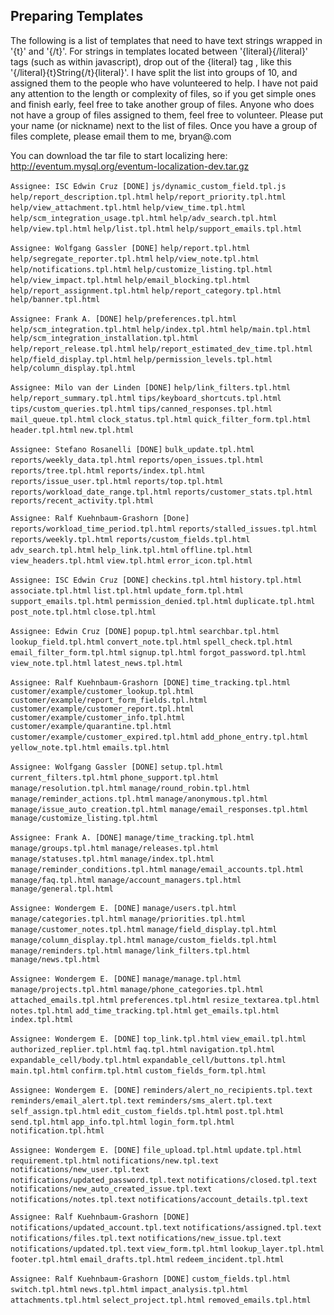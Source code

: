 ## Preparing Templates ##

The following is a list of templates that need to have text strings wrapped in '{t}' and '{/t}'. For strings in templates located between '{literal}{/literal}' tags (such as within javascript), drop out of the {literal} tag , like this '{/literal}{t}String{/t}{literal}'. I have split the list into groups of 10, and assigned them to the people who have volunteered to help. I have not paid any attention to the length or complexity of files, so if you get simple ones and finish early, feel free to take another group of files. Anyone who does not have a group of files assigned to them, feel free to volunteer. Please put your name (or nickname) next to the list of files. Once you have a group of files complete, please email them to me, bryan@<the name of my company>.com

You can download the tar file to start localizing here: <http://eventum.mysql.org/eventum-localization-dev.tar.gz>

`Assignee: ISC Edwin Cruz [DONE]`
`js/dynamic_custom_field.tpl.js`
`help/report_description.tpl.html`
`help/report_priority.tpl.html`
`help/view_attachment.tpl.html`
`help/view_time.tpl.html`
`help/scm_integration_usage.tpl.html`
`help/adv_search.tpl.html`
`help/view.tpl.html`
`help/list.tpl.html`
`help/support_emails.tpl.html`

`Assignee: Wolfgang Gassler [DONE]`
`help/report.tpl.html`
`help/segregate_reporter.tpl.html`
`help/view_note.tpl.html`
`help/notifications.tpl.html`
`help/customize_listing.tpl.html`
`help/view_impact.tpl.html`
`help/email_blocking.tpl.html`
`help/report_assignment.tpl.html`
`help/report_category.tpl.html`
`help/banner.tpl.html`

`Assignee: Frank A. [DONE]`
`help/preferences.tpl.html`
`help/scm_integration.tpl.html`
`help/index.tpl.html`
`help/main.tpl.html`
`help/scm_integration_installation.tpl.html`
`help/report_release.tpl.html`
`help/report_estimated_dev_time.tpl.html`
`help/field_display.tpl.html`
`help/permission_levels.tpl.html`
`help/column_display.tpl.html`

`Assignee: Milo van der Linden [DONE]`
`help/link_filters.tpl.html`
`help/report_summary.tpl.html`
`tips/keyboard_shortcuts.tpl.html`
`tips/custom_queries.tpl.html`
`tips/canned_responses.tpl.html`
`mail_queue.tpl.html`
`clock_status.tpl.html`
`quick_filter_form.tpl.html`
`header.tpl.html`
`new.tpl.html`

`Assignee: Stefano Rosanelli [DONE]`
`bulk_update.tpl.html`
`reports/weekly_data.tpl.html`
`reports/open_issues.tpl.html`
`reports/tree.tpl.html`
`reports/index.tpl.html`
`reports/issue_user.tpl.html`
`reports/top.tpl.html`
`reports/workload_date_range.tpl.html`
`reports/customer_stats.tpl.html`
`reports/recent_activity.tpl.html`

`Assignee: Ralf Kuehnbaum-Grashorn [Done]`
`reports/workload_time_period.tpl.html`
`reports/stalled_issues.tpl.html`
`reports/weekly.tpl.html`
`reports/custom_fields.tpl.html`
`adv_search.tpl.html`
`help_link.tpl.html`
`offline.tpl.html`
`view_headers.tpl.html`
`view.tpl.html`
`error_icon.tpl.html`

`Assignee: ISC Edwin Cruz [DONE]`
`checkins.tpl.html`
`history.tpl.html`
`associate.tpl.html`
`list.tpl.html`
`update_form.tpl.html`
`support_emails.tpl.html`
`permission_denied.tpl.html`
`duplicate.tpl.html`
`post_note.tpl.html`
`close.tpl.html`

`Assignee: Edwin Cruz [DONE]`
`popup.tpl.html`
`searchbar.tpl.html`
`lookup_field.tpl.html`
`convert_note.tpl.html`
`spell_check.tpl.html`
`email_filter_form.tpl.html`
`signup.tpl.html`
`forgot_password.tpl.html`
`view_note.tpl.html`
`latest_news.tpl.html`

`Assignee: Ralf Kuehnbaum-Grashorn [DONE]`
`time_tracking.tpl.html`
`customer/example/customer_lookup.tpl.html`
`customer/example/report_form_fields.tpl.html`
`customer/example/customer_report.tpl.html`
`customer/example/customer_info.tpl.html`
`customer/example/quarantine.tpl.html`
`customer/example/customer_expired.tpl.html`
`add_phone_entry.tpl.html`
`yellow_note.tpl.html`
`emails.tpl.html`

`Assignee: Wolfgang Gassler [DONE]`
`setup.tpl.html`
`current_filters.tpl.html`
`phone_support.tpl.html`
`manage/resolution.tpl.html`
`manage/round_robin.tpl.html`
`manage/reminder_actions.tpl.html`
`manage/anonymous.tpl.html`
`manage/issue_auto_creation.tpl.html`
`manage/email_responses.tpl.html`
`manage/customize_listing.tpl.html`

`Assignee: Frank A. [DONE]`
`manage/time_tracking.tpl.html`
`manage/groups.tpl.html`
`manage/releases.tpl.html`
`manage/statuses.tpl.html`
`manage/index.tpl.html`
`manage/reminder_conditions.tpl.html`
`manage/email_accounts.tpl.html`
`manage/faq.tpl.html`
`manage/account_managers.tpl.html`
`manage/general.tpl.html`

`Assignee: Wondergem E. [DONE]`
`manage/users.tpl.html`
`manage/categories.tpl.html`
`manage/priorities.tpl.html`
`manage/customer_notes.tpl.html`
`manage/field_display.tpl.html`
`manage/column_display.tpl.html`
`manage/custom_fields.tpl.html`
`manage/reminders.tpl.html`
`manage/link_filters.tpl.html`
`manage/news.tpl.html`

`Assignee: Wondergem E. [DONE]`
`manage/manage.tpl.html`
`manage/projects.tpl.html`
`manage/phone_categories.tpl.html`
`attached_emails.tpl.html`
`preferences.tpl.html`
`resize_textarea.tpl.html`
`notes.tpl.html`
`add_time_tracking.tpl.html`
`get_emails.tpl.html`
`index.tpl.html`

`Assignee: Wondergem E. [DONE]`
`top_link.tpl.html`
`view_email.tpl.html`
`authorized_replier.tpl.html`
`faq.tpl.html`
`navigation.tpl.html`
`expandable_cell/body.tpl.html`
`expandable_cell/buttons.tpl.html`
`main.tpl.html`
`confirm.tpl.html`
`custom_fields_form.tpl.html`

`Assignee: Wondergem E. [DONE]`
`reminders/alert_no_recipients.tpl.text`
`reminders/email_alert.tpl.text`
`reminders/sms_alert.tpl.text`
`self_assign.tpl.html`
`edit_custom_fields.tpl.html`
`post.tpl.html`
`send.tpl.html`
`app_info.tpl.html`
`login_form.tpl.html`
`notification.tpl.html`

`Assignee: Wondergem E. [DONE]`
`file_upload.tpl.html`
`update.tpl.html`
`requirement.tpl.html`
`notifications/new.tpl.text`
`notifications/new_user.tpl.text`
`notifications/updated_password.tpl.text`
`notifications/closed.tpl.text`
`notifications/new_auto_created_issue.tpl.text`
`notifications/notes.tpl.text`
`notifications/account_details.tpl.text`

`Assignee: Ralf Kuehnbaum-Grashorn [DONE]`
`notifications/updated_account.tpl.text`
`notifications/assigned.tpl.text`
`notifications/files.tpl.text`
`notifications/new_issue.tpl.text`
`notifications/updated.tpl.text`
`view_form.tpl.html`
`lookup_layer.tpl.html`
`footer.tpl.html`
`email_drafts.tpl.html`
`redeem_incident.tpl.html`

`Assignee: Ralf Kuehnbaum-Grashorn [DONE]`
`custom_fields.tpl.html`
`switch.tpl.html`
`news.tpl.html`
`impact_analysis.tpl.html`
`attachments.tpl.html`
`select_project.tpl.html`
`removed_emails.tpl.html`